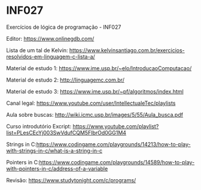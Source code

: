 # INF027
Exercícios de lógica de programação - INF027 

Editor: https://www.onlinegdb.com/

Lista de um tal de Kelvin: https://www.kelvinsantiago.com.br/exercicios-resolvidos-em-linguagem-c-lista-a/

Material de estudo 1: https://www.ime.usp.br/~elo/IntroducaoComputacao/

Material de estudo 2: http://linguagemc.com.br/

Material de estudo 3: https://www.ime.usp.br/~pf/algoritmos/index.html

Canal legal: https://www.youtube.com/user/IntellectualeTec/playlists

Aula sobre buscas: http://wiki.icmc.usp.br/images/5/55/Aula_busca.pdf

Curso introdutório Excript: https://www.youtube.com/playlist?list=PLesCEcYj003SwVdufCQM5FIbrOd0GG1M4

Strings in C:https://www.codingame.com/playgrounds/14213/how-to-play-with-strings-in-c/what-is-a-string-in-c

Pointers in C:https://www.codingame.com/playgrounds/14589/how-to-play-with-pointers-in-c/address-of-a-variable

Revisão: https://www.studytonight.com/c/programs/
